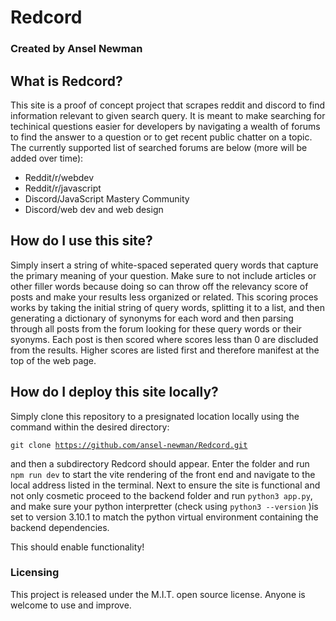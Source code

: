 # Redcord
### Created by Ansel Newman

## What is Redcord?

This site is a proof of concept project that scrapes reddit and discord to find information relevant to given search query. It is meant to make searching for techinical questions easier for developers by navigating a wealth of forums to find the answer to a question or to get recent public chatter on a topic. The currently supported list of searched forums are below (more will be added over time):
<ul>
    <li>Reddit/r/webdev</li>
    <li>Reddit/r/javascript</li>
    <li>Discord/JavaScript Mastery Community</li>
    <li>Discord/web dev and web design</li>
</ul>

## How do I use this site?

Simply insert a string of white-spaced seperated query words that capture the primary meaning of your question. Make sure to not include articles or other filler words because doing so can throw off the relevancy score of posts and make your results less organized or related. This scoring proces works by taking the initial string of query words, splitting it to a list, and then generating a dictionary of synonyms for each word and then parsing through all posts from the forum looking for these query words or their syonyms. Each post is then scored where scores less than 0 are discluded from the results. Higher scores are listed first and therefore manifest at the top of the web page.

## How do I deploy this site locally?

Simply clone this repository to a presignated location locally using the command within the desired directory:

<code>git clone https://github.com/ansel-newman/Redcord.git</code>

and then a subdirectory Redcord should appear. Enter the folder and run <code>npm run dev</code> to start the vite rendering of the front end and navigate to the local address listed in the terminal. Next to ensure the site is functional and not only cosmetic proceed to the backend folder and run <code>python3 app.py</code>, and make sure your python interpretter (check using <code>python3 --version</code> )is set to version 3.10.1 to match the python virtual environment containing the backend dependencies.

This should enable functionality!

### Licensing 
This project is released under the M.I.T. open source license. Anyone is welcome to use and improve.